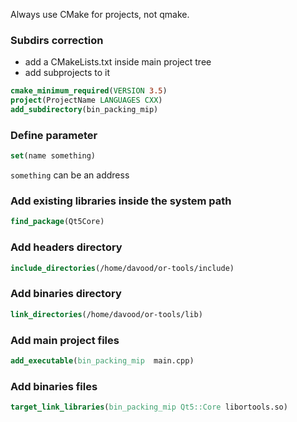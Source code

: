 Always use CMake for projects, not qmake.  

### Subdirs correction
* add a CMakeLists.txt inside main project tree  
* add subprojects to it  
```cmake
cmake_minimum_required(VERSION 3.5)
project(ProjectName LANGUAGES CXX)
add_subdirectory(bin_packing_mip)
```

### Define parameter
```cmake
set(name something)
```
`something` can be an address  

### Add existing libraries inside the system path
```cmake
find_package(Qt5Core)
```

### Add headers directory
```cmake
include_directories(/home/davood/or-tools/include)
```
### Add binaries directory
```cmake
link_directories(/home/davood/or-tools/lib)
```

### Add main project files
```cmake
add_executable(bin_packing_mip  main.cpp)
```

### Add binaries files
```cmake
target_link_libraries(bin_packing_mip Qt5::Core libortools.so)
```
